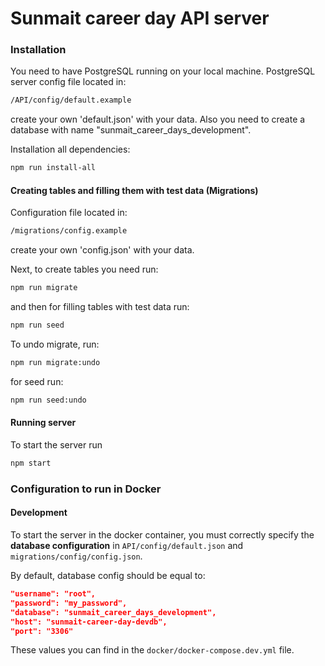 # Sunmait career day API server

### Installation

You need to have PostgreSQL running on your local machine. PostgreSQL server config file located in:

```sh
/API/config/default.example
```
create your own 'default.json' with your data.
Also you need to create a database with name "sunmait_career_days_development".

Installation all dependencies:

```sh
npm run install-all
```

#### Creating tables and filling them with test data (Migrations)

Configuration file located in:

```sh
/migrations/config.example
```
create your own 'config.json' with your data.

Next, to create tables you need run:

```sh
npm run migrate
```

and then for filling tables with test data run:

```sh
npm run seed
```

To undo migrate, run:

```sh
npm run migrate:undo
```

for seed run:

```sh
npm run seed:undo
```

#### Running server

To start the server run

```sh
npm start
```

### Configuration to run in Docker

#### Development

To start the server in the docker container, you must correctly specify the **database configuration** in `API/config/default.json` and `migrations/config/config.json`.

By default, database config ​​should be equal to:

```json
"username": "root",
"password": "my_password",
"database": "sunmait_career_days_development",
"host": "sunmait-career-day-devdb",
"port": "3306"
```

These values ​​you can find in the `docker/docker-compose.dev.yml` file.
